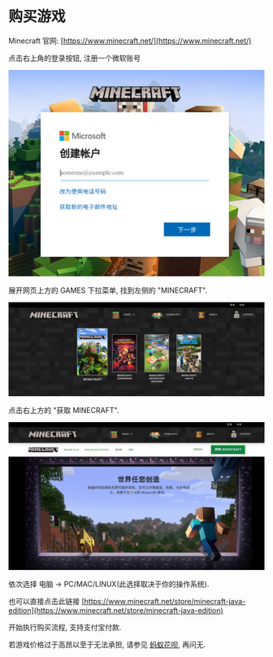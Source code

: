 # 购买游戏

Minecraft 官网: [https://www.minecraft.net/](https://www.minecraft.net/)

点击右上角的登录按钮, 注册一个微软账号

![](../.gitbook/assets/image%20%2821%29.png)

展开网页上方的 GAMES 下拉菜单, 找到左侧的 "MINECRAFT".

![](../.gitbook/assets/image%20%2810%29.png)

点击右上方的 "获取 MINECRAFT".

![](../.gitbook/assets/image%20%2819%29.png)

依次选择 电脑 -&gt; PC/MAC/LINUX\(此选择取决于你的操作系统\).

也可以直接点击此链接 [https://www.minecraft.net/store/minecraft-java-edition](https://www.minecraft.net/store/minecraft-java-edition)

开始执行购买流程, 支持支付宝付款.

若游戏价格过于高昂以至于无法承担, 请参见 [蚂蚁花呗](https://render.alipay.com/p/z/huabei-product-online/huabei-pc.html), 再问无.

